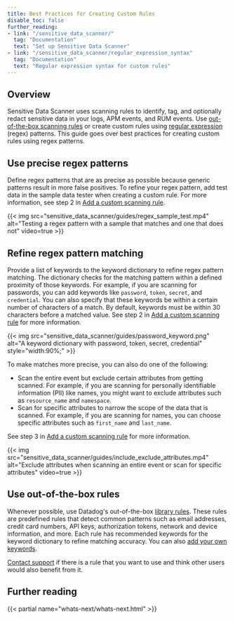 ```yaml
---
title: Best Practices for Creating Custom Rules
disable_toc: false
further_reading:
- link: "/sensitive_data_scanner/"
  tag: "Documentation"
  text: "Set up Sensitive Data Scanner"
- link: "/sensitive_data_scanner/regular_expression_syntax"
  tag: "Documentation"
  text: "Regular expression syntax for custom rules"
---
```


## Overview

Sensitive Data Scanner uses scanning rules to identify, tag, and optionally redact sensitive data in your logs, APM events, and RUM events. Use [out-of-the-box scanning rules][3] or create custom rules using [regular expression][1] (regex) patterns. This guide goes over best practices for creating custom rules using regex patterns.

## Use precise regex patterns

Define regex patterns that are as precise as possible because generic patterns result in more false positives. To refine your regex pattern, add test data in the sample data tester when creating a custom rule. For more information, see step 2 in [Add a custom scanning rule][2].

{{< img src="sensitive_data_scanner/guides/regex_sample_test.mp4" alt="Testing a regex pattern with a sample that matches and one that does not" video=true >}}

## Refine regex pattern matching

Provide a list of keywords to the keyword dictionary to refine regex pattern matching. The dictionary checks for the matching pattern within a defined proximity of those keywords. For example, if you are scanning for passwords, you can add keywords like `password`, `token`, `secret`, and `credential`. You can also specify that these keywords be within a certain number of characters of a match. By default, keywords must be within 30 characters before a matched value. See step 2 in [Add a custom scanning rule][2] for more information.

{{< img src="sensitive_data_scanner/guides/password_keyword.png" alt="A keyword dictionary with password, token, secret, credential" style="width:90%;" >}}

To make matches more precise, you can also do one of the following:

- Scan the entire event but exclude certain attributes from getting scanned. For example, if you are scanning for personally identifiable information (PII) like names, you might want to exclude attributes such as `resource_name` and `namespace`.
- Scan for specific attributes to narrow the scope of the data that is scanned. For example, if you are scanning for names, you can choose specific attributes such as `first_name` and `last_name`.

See step 3 in [Add a custom scanning rule][2] for more information.

{{< img src="sensitive_data_scanner/guides/include_exclude_attributes.mp4" alt="Exclude attributes when scanning an entire event or scan for specific attributes" video=true >}}

## Use out-of-the-box rules

Whenever possible, use Datadog's out-of-the-box [library rules][3]. These rules are predefined rules that detect common patterns such as email addresses, credit card numbers, API keys, authorization tokens, network and device information, and more. Each rule has recommended keywords for the keyword dictionary to refine matching accuracy. You can also [add your own keywords][5]. 

[Contact support][4] if there is a rule that you want to use and think other users would also benefit from it.

## Further reading

{{< partial name="whats-next/whats-next.html" >}}

[1]: https://docs.datadoghq.com/sensitive_data_scanner/regular_expression_syntax/
[2]: https://docs.datadoghq.com/sensitive_data_scanner/?tab=inthecloud#add-scanning-rules
[3]: https://docs.datadoghq.com/sensitive_data_scanner/scanning_rules/library_rules/
[4]: https://docs.datadoghq.com/help/
[5]: /sensitive_data_scanner/?tab=inthecloud#add-additional-keywords